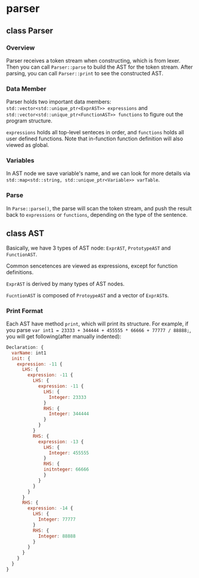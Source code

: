 # parser

## class Parser

### Overview

Parser receives a token stream when constructing, which is from lexer.
Then you can call `Parser::parse` to build the AST for the token stream.
After parsing, you can call `Parser::print` to see the constructed AST.

### Data Member

Parser holds two important data members: `std::vector<std::unique_ptr<ExprAST>> expressions`
and `std::vector<std::unique_ptr<FunctionAST>> functions` to figure out
the program structure.

`expressions` holds all top-level senteces in order, and `functions` holds all user
defined functions. Note that in-function function definition will also viewed as global.

### Variables

In AST node we save variable's name, and we can look for more details via
`std::map<std::string, std::unique_ptr<Variable>> varTable`.

### Parse

In `Parse::parse()`, the parse will scan the token stream, and
push the result back to `expressions` or `functions`, depending
on the type of the sentence.

## class AST

Basically, we have 3 types of AST node: `ExprAST`, `PrototypeAST` and `FunctionAST`.

Common sencetences are viewed as expressions, except for function definitions.

`ExprAST` is derived by many types of AST nodes.

`FucntionAST` is composed of `ProtoypeAST` and a vector of `ExprAST`s.

### Print Format

Each AST have method `print`, which will print its structure.
For example, if you parse `var int1 = 23333 + 344444 + 455555 * 66666 + 77777 / 88888;`,
you will get following(after manually indented):

```js
Declaration: {
  varName: int1
  init: {
    expression: -11 {
      LHS: {
        expression: -11 {
          LHS: {
            expression: -11 {
              LHS: {
                Integer: 23333
              }
              RHS: {
                Integer: 344444
              }
            }
          }
          RHS: {
            expression: -13 {
              LHS: {
                Integer: 455555
              }
              RHS: {
              initnteger: 66666
              }
            }
          }
        }
      }
      RHS: {
        expression: -14 {
          LHS: {
            Integer: 77777
          }
          RHS: {
            Integer: 88888
          }
        }
      }
    }
  }
}
```
